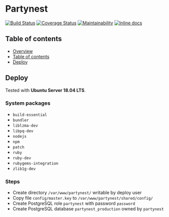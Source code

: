 Partynest
=========

[![Build Status](https://travis-ci.org/lpr-perm/partynest.svg?branch=master)](https://travis-ci.org/lpr-perm/partynest)
[![Coverage Status](https://coveralls.io/repos/github/lpr-perm/partynest/badge.svg)](https://coveralls.io/github/lpr-perm/partynest)
[![Maintainability](https://api.codeclimate.com/v1/badges/c156d8af7a63f8d3166b/maintainability)](https://codeclimate.com/github/lpr-perm/partynest/maintainability)
[![Inline docs](http://inch-ci.org/github/lpr-perm/partynest.svg?branch=master)](http://inch-ci.org/github/lpr-perm/partynest)



Table of contents
-----------------

* [Overview](#partynest)
* [Table of contents](#table-of-contents)
* [Deploy](#deploy)



Deploy
------

Tested with **Ubuntu Server 18.04 LTS**.

### System packages

* `build-essential`
* `bundler`
* `liblzma-dev`
* `libpq-dev`
* `nodejs`
* `npm`
* `patch`
* `ruby`
* `ruby-dev`
* `rubygems-integration`
* `zlib1g-dev`

### Steps

* Create directory `/var/www/partynest/` writable by deploy user
* Copy file `config/master.key` to `/var/www/partynest/shared/config/`
* Create PostgreSQL role `partynest` with password `password`
* Create PostgreSQL database `partynest_production` owned by `partynest`
